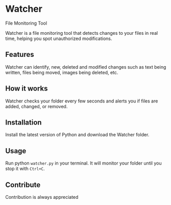 # Watcher
File Monitoring Tool

Watcher is a file monitoring tool that detects changes to your files in real time, helping you spot unauthorized modifications.

## Features
Watcher can identify, new, deleted and modified changes such as text being written, files being moved, images being deleted, etc.

## How it works
Watcher checks your folder every few seconds and alerts you if files are added, changed, or removed.

## Installation
Install the latest version of Python and download the Watcher folder.

## Usage
Run python `watcher.py` in your terminal. 
It will monitor your folder until you stop it with `Ctrl+C`.

## Contribute
Contribution is always appreciated
